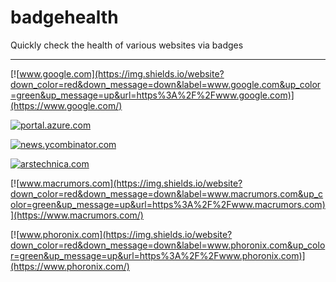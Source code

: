 # badgehealth
Quickly check the health of various websites via badges

---

[![www.google.com](https://img.shields.io/website?down_color=red&down_message=down&label=www.google.com&up_color=green&up_message=up&url=https%3A%2F%2Fwww.google.com)](https://www.google.com/)

[![portal.azure.com](https://img.shields.io/website?down_color=red&down_message=down&label=portal.azure.com&up_color=green&up_message=up&url=https%3A%2F%2Fportal.azure.com)](https://portal.azure.com/)

[![news.ycombinator.com](https://img.shields.io/website?down_color=red&down_message=down&label=news.ycombinator.com&up_color=green&up_message=up&url=https%3A%2F%2Fnews.ycombinator.com)](https://news.ycombinator.com/)

[![arstechnica.com](https://img.shields.io/website?down_color=red&down_message=down&label=arstechnica.com&up_color=green&up_message=up&url=https%3A%2F%2Farstechnica.com)](https://arstechnica.com/)

[![www.macrumors.com](https://img.shields.io/website?down_color=red&down_message=down&label=www.macrumors.com&up_color=green&up_message=up&url=https%3A%2F%2Fwww.macrumors.com)](https://www.macrumors.com/)

[![www.phoronix.com](https://img.shields.io/website?down_color=red&down_message=down&label=www.phoronix.com&up_color=green&up_message=up&url=https%3A%2F%2Fwww.phoronix.com)](https://www.phoronix.com/)
